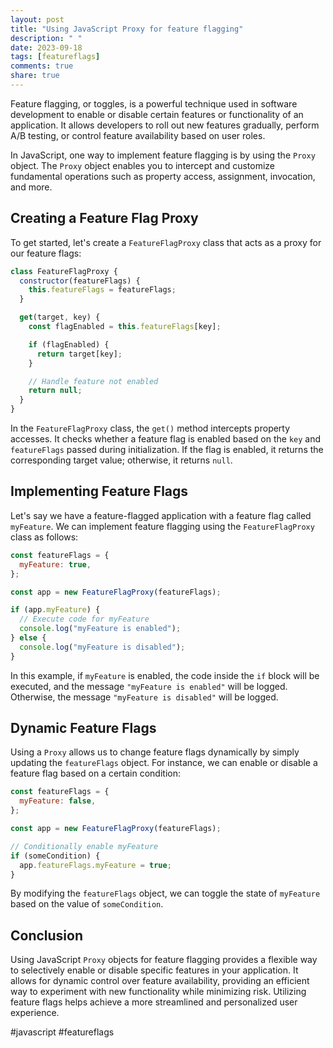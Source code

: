 ```yaml
---
layout: post
title: "Using JavaScript Proxy for feature flagging"
description: " "
date: 2023-09-18
tags: [featureflags]
comments: true
share: true
---
```


Feature flagging, or toggles, is a powerful technique used in software development to enable or disable certain features or functionality of an application. It allows developers to roll out new features gradually, perform A/B testing, or control feature availability based on user roles.

In JavaScript, one way to implement feature flagging is by using the `Proxy` object. The `Proxy` object enables you to intercept and customize fundamental operations such as property access, assignment, invocation, and more.

## Creating a Feature Flag Proxy

To get started, let's create a `FeatureFlagProxy` class that acts as a proxy for our feature flags:

```javascript
class FeatureFlagProxy {
  constructor(featureFlags) {
    this.featureFlags = featureFlags;
  }

  get(target, key) {
    const flagEnabled = this.featureFlags[key];

    if (flagEnabled) {
      return target[key];
    }

    // Handle feature not enabled
    return null;
  }
}
```

In the `FeatureFlagProxy` class, the `get()` method intercepts property accesses. It checks whether a feature flag is enabled based on the `key` and `featureFlags` passed during initialization. If the flag is enabled, it returns the corresponding target value; otherwise, it returns `null`.

## Implementing Feature Flags

Let's say we have a feature-flagged application with a feature flag called `myFeature`. We can implement feature flagging using the `FeatureFlagProxy` class as follows:

```javascript
const featureFlags = {
  myFeature: true,
};

const app = new FeatureFlagProxy(featureFlags);

if (app.myFeature) {
  // Execute code for myFeature
  console.log("myFeature is enabled");
} else {
  console.log("myFeature is disabled");
}
```

In this example, if `myFeature` is enabled, the code inside the `if` block will be executed, and the message `"myFeature is enabled"` will be logged. Otherwise, the message `"myFeature is disabled"` will be logged.

## Dynamic Feature Flags

Using a `Proxy` allows us to change feature flags dynamically by simply updating the `featureFlags` object. For instance, we can enable or disable a feature flag based on a certain condition:

```javascript
const featureFlags = {
  myFeature: false,
};

const app = new FeatureFlagProxy(featureFlags);

// Conditionally enable myFeature
if (someCondition) {
  app.featureFlags.myFeature = true;
}
```

By modifying the `featureFlags` object, we can toggle the state of `myFeature` based on the value of `someCondition`.

## Conclusion

Using JavaScript `Proxy` objects for feature flagging provides a flexible way to selectively enable or disable specific features in your application. It allows for dynamic control over feature availability, providing an efficient way to experiment with new functionality while minimizing risk. Utilizing feature flags helps achieve a more streamlined and personalized user experience. 

#javascript #featureflags